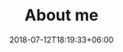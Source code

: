---
title: "About me"
date: 2018-07-12T18:19:33+06:00
heading : "I'M A BUSINESS ANALYST, WITH A FLAIR AND PASSION FOR DATA VISUALISATION."
description : "I live and work in Christchurch, New Zealand. Originally from the UK, I am a business analyst with a particular passion for presenting data and complex information. I have over 10 years experience working in IT and government, and enjoy the challenge of analysing and presenting the complex environments in which we work. I have experience of delivering online, print and application-based data visualisations and infographics. Along side data visualisation, I can deliver business analysis for all strategic, business-improvement and system transformation projects."

expertise_title: "Expertise"
expertise_sectors: ["Data visualisation", "Infographics", "Dashboards", "Online interactives", "Print-ready handouts and posters", "Information Design", "Business analysis", "Business case and strategy", "Business process improvements", "Data analysis"]

tools_title: "Tools"
tools_sectors: ["JavaScript", "D3.js", "ChartJS", "Mapbox", "Highcharts", "Tableau", "R", "Kumu", "Sankey diagrams"]

clients_title: "Previous clients"
clients_names: ["Social Wellbeing Agency", "Superu (Families Commission)", "Ministry of Education", "Department of Internal Affairs", "Ministry of Social Development", "Land Information New Zealand", "Sense Partners"]

speaking_title: "Talks and workshops"
speaking_names: ["IIBA Christchurch Meetup September 2017", "European Business Analysis Conference 2015", "IIBA BA Development Day conference 2014", "IIBA Wellington Meetup September 2014"]

credits_title: "Website credits"
credits: ["Website was built using Netlify, Hugo and my fork of the Roxo theme by Static Mania"]
---